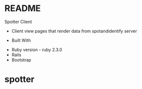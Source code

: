 # README

Spotter Client

* Client view pages that render data from spotandidentify server

* Built With
- Ruby version - ruby 2.3.0
- Rails
- Bootstrap


# spotter
